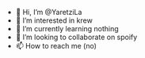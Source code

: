 - 👋 Hi, I’m @YaretziLa
- 👀 I’m interested in krew
- 🌱 I’m currently learning nothing
- 💞️ I’m looking to collaborate on spoify
- 📫 How to reach me (no)

<!---
YaretziLa/YaretziLa is a ✨ special ✨ repository because its `README.md` (this file) appears on your GitHub profile.
You can click the Preview link to take a look at your changes.
--->
